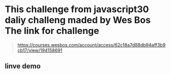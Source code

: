 # This challenge from javascript30 daliy challeng maded by Wes Bos The link for challenge 
> https://courses.wesbos.com/account/access/62c18a7d88db94aff3b9cb17/view/194158691

## linve demo 
